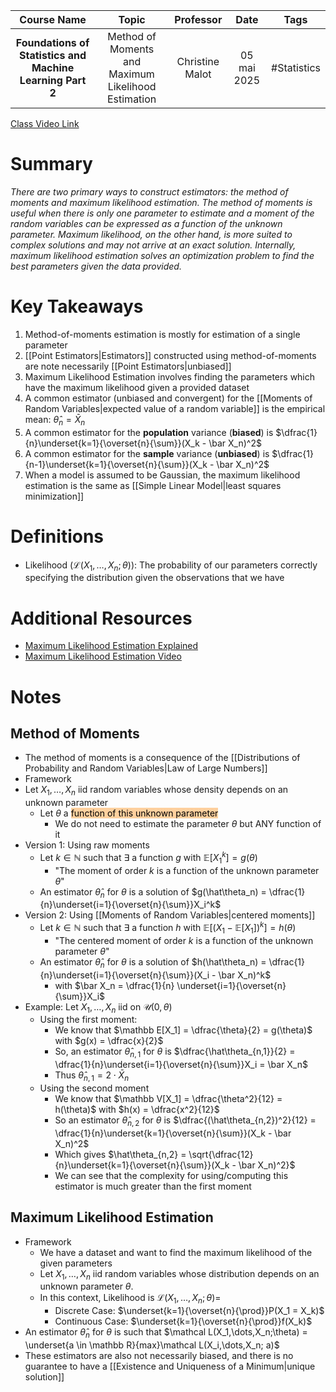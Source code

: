 |                        Course Name                        |                        Topic                        |    Professor    |    Date     |    Tags     |
| :-------------------------------------------------------: | :-------------------------------------------------: | :-------------: | :---------: | :---------: |
| **Foundations of Statistics and Machine Learning Part 2** | Method of Moments and Maximum Likelihood Estimation | Christine Malot | 05 mai 2025 | #Statistics |

[Class Video Link](https://dstisas-my.sharepoint.com/personal/blaise_pascal_nuc_dsti_institute/_layouts/15/stream.aspx?id=%2Fpersonal%2Fblaise%5Fpascal%5Fnuc%5Fdsti%5Finstitute%2FDocuments%2FRecordings%2FA24%20%2D%20Common%20Link%20DS%5FDE%5FDA%2D20250505%5F085243%2DMeeting%20Recording%2Emp4&ga=1&referrer=StreamWebApp%2EWeb&referrerScenario=AddressBarCopied%2Eview%2Eb7eb5ff4%2D2dc4%2D4c19%2Da4ff%2D199939f9ae53)

# Summary
*There are two primary ways to construct estimators: the method of moments and maximum likelihood estimation. The method of moments is useful when there is only one parameter to estimate and a moment of the random variables can be expressed as a function of the unknown parameter. Maximum likelihood, on the other hand, is more suited to complex solutions and may not arrive at an exact solution. Internally, maximum likelihood estimation solves an optimization problem to find the best parameters given the data provided.*

# Key Takeaways
1. Method-of-moments estimation is mostly for estimation of a single parameter
2. [[Point Estimators|Estimators]] constructed using method-of-moments are note necessarily [[Point Estimators|unbiased]]
3. Maximum Likelihood Estimation involves finding the parameters which have the maximum likelihood given a provided dataset
4. A common estimator (unbiased and convergent) for the [[Moments of Random Variables|expected value of a random variable]] is the empirical mean: $\hat\theta_n = \bar X_n$
5. A common estimator for the **population** variance (**biased**) is $\dfrac{1}{n}\underset{k=1}{\overset{n}{\sum}}(X_k - \bar X_n)^2$
6. A common estimator for the **sample** variance (**unbiased**) is $\dfrac{1}{n-1}\underset{k=1}{\overset{n}{\sum}}(X_k - \bar X_n)^2$
7. When a model is assumed to be Gaussian, the maximum likelihood estimation is the same as [[Simple Linear Model|least squares minimization]]

# Definitions
- Likelihood ($\mathcal L(X_1, \dots, X_n;\theta)$): The probability of our parameters correctly specifying the distribution given the observations that we have

# Additional Resources
- [Maximum Likelihood Estimation Explained](https://medium.com/data-science/probability-concepts-explained-maximum-likelihood-estimation-c7b4342fdbb1)
- [Maximum Likelihood Estimation Video](https://www.youtube.com/watch?v=YevSE6bRhTo)

# Notes
## Method of Moments
- The method of moments is a consequence of the [[Distributions of Probability and Random Variables|Law of Large Numbers]]
- Framework
- Let $X_1, \dots, X_n$ iid random variables whose density depends on an unknown parameter
	- Let $\theta$ a <mark style="background: #FFB86CA6;">function of this unknown parameter</mark>
		- We do not need to estimate the parameter $\theta$ but ANY function of it
- Version 1: Using raw moments
	- Let $k \in \mathbb N$ such that $\exists$ a function $g$ with $\mathbb E[X_1^k] = g(\theta)$
		- "The moment of order $k$ is a function of the unknown parameter $\theta$"
	- An estimator $\hat\theta_n$ for $\theta$ is a solution of $g(\hat\theta_n) = \dfrac{1}{n}\underset{i=1}{\overset{n}{\sum}}X_i^k$
- Version 2: Using [[Moments of Random Variables|centered moments]]
	- Let $k \in \mathbb N$ such that $\exists$ a function $h$ with $\mathbb E[(X_1 - \mathbb E[X_1])^k] = h(\theta)$
		- "The centered moment of order $k$ is a function of the unknown parameter $\theta$"
	- An estimator $\hat\theta_n$ for $\theta$ is a solution of $h(\hat\theta_n) = \dfrac{1}{n}\underset{i=1}{\overset{n}{\sum}}(X_i - \bar X_n)^k$
		- with $\bar X_n = \dfrac{1}{n} \underset{i=1}{\overset{n}{\sum}}X_i$
- Example: Let $X_1,\dots,X_n$ iid on $\mathcal U(0, \theta)$
	- Using the first moment:
		- We know that $\mathbb E[X_1] = \dfrac{\theta}{2} = g(\theta)$ with $g(x) = \dfrac{x}{2}$
		- So, an estimator $\hat\theta_{n,1}$ for $\theta$ is $\dfrac{\hat\theta_{n,1}}{2} = \dfrac{1}{n}\underset{i=1}{\overset{n}{\sum}}X_i = \bar X_n$
		- Thus $\hat\theta_{n,1} = 2 \cdot \bar X_n$
	- Using the second moment
		- We know that $\mathbb V[X_1] = \dfrac{\theta^2}{12} = h(\theta)$ with $h(x) = \dfrac{x^2}{12}$
		- So an estimator $\hat \theta_{n,2}$ for $\theta$ is $\dfrac{(\hat\theta_{n,2})^2}{12} = \dfrac{1}{n}\underset{k=1}{\overset{n}{\sum}}(X_k - \bar X_n)^2$
		- Which gives $\hat\theta_{n,2} = \sqrt{\dfrac{12}{n}\underset{k=1}{\overset{n}{\sum}}(X_k - \bar X_n)^2}$
		- We can see that the complexity for using/computing this estimator is much greater than the first moment
## Maximum Likelihood Estimation
- Framework
	- We have a dataset and want to find the maximum likelihood of the given parameters
	- Let $X_1,\dots,X_n$ iid random variables whose distribution depends on an unknown parameter $\theta$. 
	- In this context, Likelihood is $\mathcal L(X_1,\dots,X_n;\theta) =$
		- Discrete Case: $\underset{k=1}{\overset{n}{\prod}}P(X_1 = X_k)$
		- Continuous Case: $\underset{k=1}{\overset{n}{\prod}}f(X_k)$
- An estimator $\hat\theta_n$ for $\theta$ is such that $\mathcal L(X_1,\dots,X_n;\theta) = \underset{a \in \mathbb R}{max}\mathcal L(X_i,\dots,X_n; a)$
- These estimators are also not necessarily biased, and there is no guarantee to have a [[Existence and Uniqueness of a Minimum|unique solution]]
